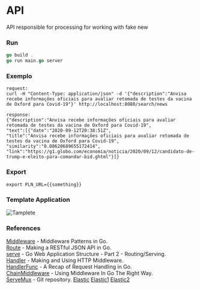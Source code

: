 # API 

 API responsible for processing for working with fake new

### Run 
```go
go build .
go run main.go server 
```
### Exemplo
```
request:
curl -H "Content-Type: application/json" -d '{"description":"Anvisa recebe informações oficiais para avaliar retomada de testes da vacina de Oxford para Covid-19"}' http://localhost:8080/search/news

response: 
{"description":"Anvisa recebe informações oficiais para avaliar retomada de testes da vacina de Oxford para Covid-19",
"text":[{"date":"2020-09-12T20:38:51Z",
"title":"Anvisa recebe informações oficiais para avaliar retomada de testes da vacina de Oxford para Covid-19",
"similarity":"0.08620689655172414",
"link":"https://g1.globo.com/economia/noticia/2020/09/12/candidato-de-trump-e-eleito-para-comandar-bid.ghtml"}]}

```

### Export
```
export PLN_URL={{something}}

```

### Template Application 
![Tamplete](https://drstearns.github.io/tutorials/gomiddleware/img/flow.png)

### References
[Middleware](https://drstearns.github.io/tutorials/gomiddleware/) - Middleware Patterns in Go.  
[Route](https://thenewstack.io/make-a-restful-json-api-go/) - Making a RESTful JSON API in Go.  
[serve](https://aaf.engineering/go-web-application-structure-part-2/) - Go Web Application Structure - Part 2 - Routing/Serving.  
[Handler](https://www.alexedwards.net/blog/making-and-using-middleware) - Making and Using HTTP Middleware.  
[HandlerFunc](https://www.alexedwards.net/blog/a-recap-of-request-handling) - A Recap of Request Handling in Go.  
[ChainMiddleware](https://kenyaappexperts.com/blog/using-middleware-in-go/) - Using Middleware In Go The Right Way.  
[ServeMux](https://gist.github.com/delsner/64e79da93a77aa364e79013d3baeaa3e#file-address-go-L10) - Git repository.
[Elastic](//https://olivere.github.io/elastic/)
[Elastic1](https://www.freecodecamp.org/news/go-elasticsearch/)
[Elastic2](https://olivere.github.io/elastic/)